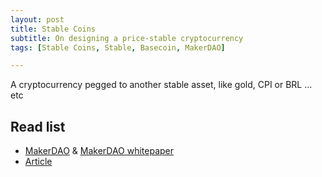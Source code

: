 ```yaml
---
layout: post
title: Stable Coins
subtitle: On designing a price-stable cryptocurrency
tags: [Stable Coins, Stable, Basecoin, MakerDAO]

---
```


A cryptocurrency pegged to another stable asset, like gold, CPI or BRL ... etc



## Read list

* [MakerDAO](https://makerdao.com/) & [MakerDAO whitepaper](https://makerdao.com/whitepaper/DaiDec17WP.pdf)
* [Article](https://hackernoon.com/stablecoins-designing-a-price-stable-cryptocurrency-6bf24e2689e5)
